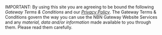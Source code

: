 IMPORTANT: By using this site you are agreeing to be bound the following 
*Gateway Terms & Conditions* and our [*Privacy Policy*](/Terms/Privacy). The Gateway Terms &
Conditions govern the way you can use the NBN Gateway Website Services and any 
*material, data and/or information* made available to you through them. Please 
read them carefully.